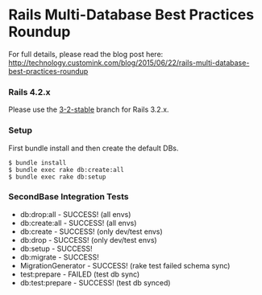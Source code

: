 
# Rails Multi-Database Best Practices Roundup

For full details, please read the blog post here: http://technology.customink.com/blog/2015/06/22/rails-multi-database-best-practices-roundup

### Rails 4.2.x

Please use the [3-2-stable](https://github.com/customink/encom_dbs/tree/3-2-stable) branch for Rails 3.2.x.

### Setup

First bundle install and then create the default DBs.

```
$ bundle install
$ bundle exec rake db:create:all
$ bundle exec rake db:setup
```

### SecondBase Integration Tests

* db:drop:all - SUCCESS! (all envs)
* db:create:all - SUCCESS! (all envs)
* db:create - SUCCESS! (only dev/test envs)
* db:drop - SUCCESS! (only dev/test envs)
* db:setup - SUCCESS!
* db:migrate - SUCCESS!
* MigrationGenerator - SUCCESS! (rake test failed schema sync)
* test:prepare - FAILED (test db sync)
* db:test:prepare - SUCCESS! (test db synced)
